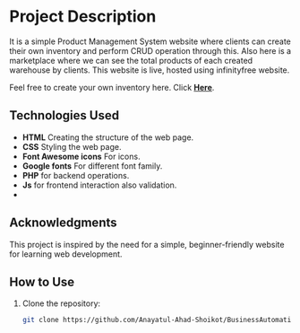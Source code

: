 # Project Description
It is a simple Product Management System website where clients can create their own inventory and perform CRUD operation through this. Also here is a marketplace where we can see the total products of each created warehouse by clients.
This website is live, hosted using infinityfree website. 

Feel free to create your own inventory here. Click **[Here](http://product-management-system.free.nf)**.

## Technologies Used

- **HTML** Creating the structure of the web page.
- **CSS** Styling the web page.
- **Font Awesome icons** For icons.
- **Google fonts** For different font family.
- **PHP** for backend operations.
-  **Js** for frontend interaction also validation.
-  

## Acknowledgments

This project is inspired by the need for a simple, beginner-friendly website for learning web development.

## How to Use

1. Clone the repository:
   ```bash
   git clone https://github.com/Anayatul-Ahad-Shoikot/BusinessAutomation---Product_Management_System
